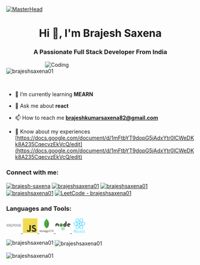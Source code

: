 [![MasterHead](https://chkskills.com/wp-content/uploads/2020/04/PNC-Animated-Banners.gif)](https://brajeshsaxena01.io)

<h1 align="center">Hi 👋, I'm Brajesh Saxena</h1>
<h3 align="center">A Passionate Full Stack Developer From India</h3>
<img align="right" alt="Coding" width="400" src="https://c.tenor.com/2nKSTDDekOgAAAAS/coding-kira.gif"/>

<p align="left"> <img src="https://komarev.com/ghpvc/?username=brajeshsaxena01&label=Profile%20views&color=0e75b6&style=flat" alt="brajeshsaxena01" /> </p>

<p align="left"> <a href="https://twitter.com/" target="blank"><img src="https://img.shields.io/twitter/follow/?logo=twitter&style=for-the-badge" alt="" /></a> </p>

- 🌱 I’m currently learning **MEARN**

- 💬 Ask me about **react**

- 📫 How to reach me **brajeshkumarsaxena82@gmail.com**

- 📄 Know about my experiences [https://docs.google.com/document/d/1mFtbYT9dopG5jAdxYtr0lCWeDKk8A235CqecvzEkVcQ/edit](https://docs.google.com/document/d/1mFtbYT9dopG5jAdxYtr0lCWeDKk8A235CqecvzEkVcQ/edit)

<h3 align="left">Connect with me:</h3>
<p align="left">
<a href="https://linkedin.com/in/brajesh-saxena" target="blank"><img align="center" src="https://raw.githubusercontent.com/rahuldkjain/github-profile-readme-generator/master/src/images/icons/Social/linked-in-alt.svg" alt="brajesh-saxena" height="30" width="40" /></a>
<a href="https://codesandbox.com/brajeshsaxena01" target="blank"><img align="center" src="https://raw.githubusercontent.com/rahuldkjain/github-profile-readme-generator/master/src/images/icons/Social/codesandbox.svg" alt="brajeshsaxena01" height="30" width="40" /></a>
<a href="https://fb.com/brajeshsaxena01" target="blank"><img align="center" src="https://raw.githubusercontent.com/rahuldkjain/github-profile-readme-generator/master/src/images/icons/Social/facebook.svg" alt="brajeshsaxena01" height="30" width="40" /></a>
<a href="https://www.hackerrank.com/brajeshsaxena01" target="blank"><img align="center" src="https://raw.githubusercontent.com/rahuldkjain/github-profile-readme-generator/master/src/images/icons/Social/hackerrank.svg" alt="brajeshsaxena01" height="30" width="40" /></a>
    <a href="https://leetcode.com/u/brajeshsaxena01" target="_blank">
    <img 
      align="center" 
      src="https://upload.wikimedia.org/wikipedia/commons/1/19/LeetCode_logo_black.png" 
      alt="LeetCode - brajeshsaxena01" 
      height="30" 
      width="40" 
    />
  </a>
</p>


<h3 align="left">Languages and Tools:</h3>
<p align="left"> <a href="https://expressjs.com" target="_blank" rel="noreferrer"> <img src="https://raw.githubusercontent.com/devicons/devicon/master/icons/express/express-original-wordmark.svg" alt="express" width="40" height="40"/> </a> <a href="https://developer.mozilla.org/en-US/docs/Web/JavaScript" target="_blank" rel="noreferrer"> <img src="https://raw.githubusercontent.com/devicons/devicon/master/icons/javascript/javascript-original.svg" alt="javascript" width="40" height="40"/> </a> <a href="https://www.mongodb.com/" target="_blank" rel="noreferrer"> <img src="https://raw.githubusercontent.com/devicons/devicon/master/icons/mongodb/mongodb-original-wordmark.svg" alt="mongodb" width="40" height="40"/> </a> <a href="https://nodejs.org" target="_blank" rel="noreferrer"> <img src="https://raw.githubusercontent.com/devicons/devicon/master/icons/nodejs/nodejs-original-wordmark.svg" alt="nodejs" width="40" height="40"/> </a> <a href="https://reactjs.org/" target="_blank" rel="noreferrer"> <img src="https://raw.githubusercontent.com/devicons/devicon/master/icons/react/react-original-wordmark.svg" alt="react" width="40" height="40"/> </a> </p>

<p><img align="left" src="https://github-readme-stats.vercel.app/api/top-langs?username=brajeshsaxena01&show_icons=true&locale=en&layout=compact" alt="brajeshsaxena01" /></p>

<p>&nbsp;<img align="center" src="https://github-readme-stats.vercel.app/api?username=brajeshsaxena01&show_icons=true&locale=en" alt="brajeshsaxena01" /></p>

<p><img align="center" src="https://github-readme-streak-stats.herokuapp.com/?user=brajeshsaxena01&" alt="brajeshsaxena01" /></p>
